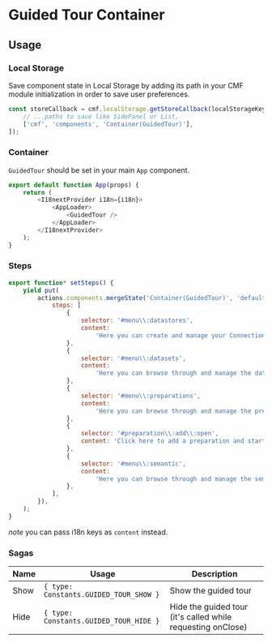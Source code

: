# Guided Tour Container

## Usage

### Local Storage

Save component state in Local Storage by adding its path in your CMF module initialization in order to save user preferences.

```javascript
const storeCallback = cmf.localStorage.getStoreCallback(localStorageKey, [
	// ...paths to save like SidePanel or List,
	['cmf', 'components', 'Container(GuidedTour)'],
]);
```

### Container

`GuidedTour` should be set in your main `App` component.

```javascript
export default function App(props) {
	return (
		<I18nextProvider i18n={i18n}>
			<AppLoader>
				<GuidedTour />
			</AppLoader>
		</I18nextProvider>
	);
}
```

### Steps

```javascript
export function* setSteps() {
	yield put(
		actions.components.mergeState('Container(GuidedTour)', 'default', {
			steps: [
				{
					selector: '#menu\\:datastores',
					content:
						'Here you can create and manage your Connections to systems that contain your Datasets, including SaaS applications, cloud storage, data lakes, databases, etc.',
				},
				{
					selector: '#menu\\:datasets',
					content:
						'Here you can browse through and manage the datasets you added.<br>A dataset holds the raw data that can be used as raw material without affecting your original data.',
				},
				{
					selector: '#menu\\:preparations',
					content:
						'Here you can browse through and manage the preparations you created.<br>A preparation is the outcome of the different steps applied to cleanse your data.',
				},
				{
					selector: '#preparation\\:add\\:open',
					content: 'Click here to add a preparation and start cleansing your data.',
				},
				{
					selector: '#menu\\:semantic',
					content:
						'Here you can browse through and manage the semantic types.<br>A semantic type defines the kind of information the data represents, and performs discovery and validation of your data.',
				},
			],
		}),
	);
}
```

*note* you can pass i18n keys as `content` instead.

### Sagas

| Name | Usage                                  | Description                                                 |
| ---- | -------------------------------------- | ----------------------------------------------------------- |
| Show | `{ type: Constants.GUIDED_TOUR_SHOW }` | Show the guided tour                                        |
| Hide | `{ type: Constants.GUIDED_TOUR_HIDE }` | Hide the guided tour (it's called while requesting onClose) |
